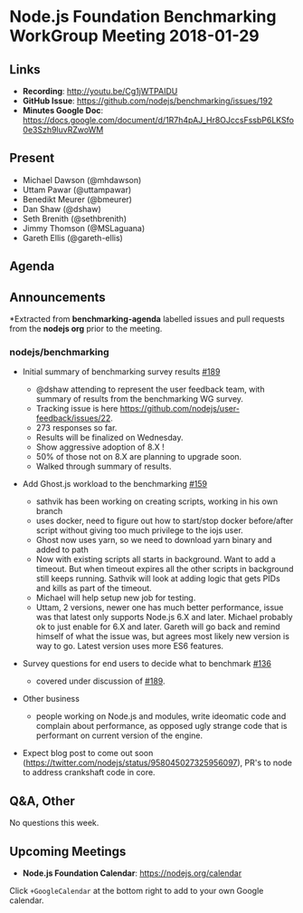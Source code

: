# Node.js Foundation Benchmarking WorkGroup Meeting 2018-01-29

## Links

* **Recording**:  http://youtu.be/Cg1jWTPAIDU
* **GitHub Issue**: https://github.com/nodejs/benchmarking/issues/192
* **Minutes Google Doc**: https://docs.google.com/document/d/1R7h4pAJ_Hr8OJccsFssbP6LKSfo0e3Szh9luvRZwoWM

## Present

* Michael Dawson (@mhdawson)
* Uttam Pawar (@uttampawar)
* Benedikt Meurer (@bmeurer)
* Dan Shaw (@dshaw)
* Seth Brenith (@sethbrenith)
* Jimmy Thomson (@MSLaguana)
* Gareth Ellis (@gareth-ellis)

## Agenda

## Announcements
 
*Extracted from **benchmarking-agenda** labelled issues and pull requests from the **nodejs org** prior to the meeting.

### nodejs/benchmarking

* Initial summary of benchmarking survey results [#189](https://github.com/nodejs/benchmarking/issues/189)
  * @dshaw attending to represent the user feedback team, with summary of results from 
    the benchmarking WG survey.
  * Tracking issue is here https://github.com/nodejs/user-feedback/issues/22.
  * 273 responses so far.
  * Results will be finalized on Wednesday.
  * Show aggressive adoption of 8.X !
  * 50% of those not on 8.X are planning to upgrade soon.
  * Walked through summary of results.

* Add Ghost.js workload to the benchmarking [#159](https://github.com/nodejs/benchmarking/issues/159)
  * sathvik has been working on creating scripts, working in his own branch
  * uses docker, need to figure out how to start/stop docker before/after script without
    giving too much privilege to the iojs user. 
  * Ghost now uses yarn, so we need to download yarn binary and added to path
  * Now with existing scripts all starts in background.  Want to add a timeout. But when
    timeout expires all the other scripts in background still keeps running.  Sathvik will look 
    at adding logic that gets PIDs and kills as part of the timeout.
  * Michael will help setup new job for testing.
  * Uttam, 2 versions, newer one has much better performance, issue was that latest
    only supports Node.js 6.X and later.  Michael probably ok to just enable for 6.X and
    later. Gareth will go back and remind himself of what the issue was, but agrees most
    likely new version is way to go.   Latest version uses more ES6 features.   

* Survey questions for end users to decide what to benchmark [#136](https://github.com/nodejs/benchmarking/issues/136)
  * covered under discussion of [#189](https://github.com/nodejs/benchmarking/issues/189).

* Other business
  * people working on Node.js and modules, write ideomatic code and complain about
    performance, as opposed ugly strange code that is performant on current version of the
    engine.  
* Expect blog post to come out soon (https://twitter.com/nodejs/status/958045027325956097),
   PR's to node to address crankshaft code in core.  

## Q&A, Other
No questions this week.

## Upcoming Meetings

* **Node.js Foundation Calendar**: https://nodejs.org/calendar

Click `+GoogleCalendar` at the bottom right to add to your own Google calendar.
